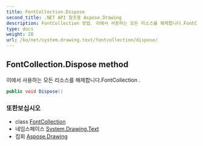 ```yaml
---
title: FontCollection.Dispose
second_title: .NET API 참조용 Aspose.Drawing
description: FontCollection 방법. 이에서 사용하는 모든 리소스를 해제합니다.FontCollection .
type: docs
weight: 20
url: /ko/net/system.drawing.text/fontcollection/dispose/
---
```

## FontCollection.Dispose method

이에서 사용하는 모든 리소스를 해제합니다.FontCollection .

```csharp
public void Dispose()
```

### 또한보십시오

* class [FontCollection](../)
* 네임스페이스 [System.Drawing.Text](../../fontcollection/)
* 집회 [Aspose.Drawing](../../../)


